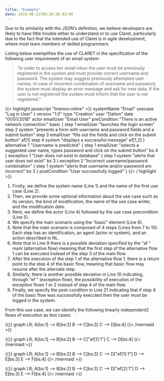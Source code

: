 ```yaml
---
title: "Example"
date: 2018-08-21T00:36:38-03:00
---
```


Due to its similarity with the JSON’s definition, we believe developers are likely to have little trouble either to understand or to use Claret, particularly due to the fact that the intended use of Claret is in agile development, where most team members of skilled programmers.

Listing below exemplifies the use of CLARET in the specification of the following user requirement of an email system:

> “In order to access her email inbox the user must be previously registered in the system and must provide correct username and password. The system may suggest previously attempted user names. In case of incorrect combination of username and password, the system must display an error message and ask for new data. If the user is not registered the system must inform that the user is not registered.” 

{{< highlight javascript "linenos=inline" >}}
systemName "Email"
usecase "Log in User" {
  version "1.0" type "Creation" user "Dalton" date "01/01/2018"
  actor emailUser "Email User"
  preCondition "There is an active network connection."
  basic {
    step 1 emailUser "launches the login screen"
    step 2 system "presents a form with username and password fields and a submit button"
    step 3 emailUser "fills out the fields and click on the submit button" af[1]
    step 4 system "displays a successful message" ef[1,2]
  }
  alternative 1 "Username is predicted" {
    step 1 emailUser "selects a suggested user name, types password and click on the submit button" bs 4
  }
  exception 1 "User does not exist in database" {
    step 1 system "alerts that user does not exist" bs 3
  }
  exception 2 "Incorrect username/password combination" {
    step 1 system "alerts that username and/or password are incorrect" bs 3
  }
  postCondition "User successfully logged"
}
{{< / highlight >}}

1. Firstly, we define the system name (Line 1) and the name of the first use case (Line 2).
2. Then, we provide some optional information about the use case such as its version, the kind of modification, the name of the use case writer, and the modification date.
3. Next, we define the actor (Line 4) followed by the use case precondition (Line 5). 
5. We specify the main scenario using the “basic” element (Line 6).
6. Note that the main scenario is composed of 4 steps (Lines from 7 to 10). Each step has an identification, an agent (actor or system), and an action described in NL. 
7. Note that in Line 9 there is a possible deviation specified by the “af ” mark (alternative flow) meaning that the first step of the alternative flow 1 can be executed instead of the step 3 of the main flow.
8. After the execution of the step 1 of the alternative flow 1, there is a return point to the step 4 of the basic flow, meaning that basic flow may resume after the alternate step.
9. Similarly, there is another possible deviation in Line 10 indicating, through “ef ” (exception flow), the possibility of execution of the exception flows 1 or 2 instead of step 4 of the main flow.
10. Finally, we specify the post-condition in Line 21 indicating that if step 4 of the basic flow was successfully executed then the user must be logged in the system.

From this use case, we can identify the following linearly independent2 flows of execution as test cases:

{{<mermaid align="left">}}
graph LR;
    A[bs:1] --> B[bs:2]
    B --> C[bs:3]
    C --> D[bs:4]
{{< /mermaid >}}

{{<mermaid align="left">}}
graph LR;
    A[bs:1] --> B[bs:2]
    B --> C["af[1]:1"]
    C --> D[bs:4]
{{< /mermaid >}}

{{<mermaid align="left">}}
graph LR;
    A[bs:1] --> B[bs:2]
    B --> C[bs:3]
    C --> D["ef[1]:1"]
    D --> E[bs:3]
    E --> F[bs:4]
{{< /mermaid >}}

{{<mermaid align="left">}}
graph LR;
    A[bs:1] --> B[bs:2]
    B --> C[bs:3]
    C --> D["ef[2]:1"]
    D --> E[bs:3]
    E --> F[bs:4]
{{< /mermaid >}}
